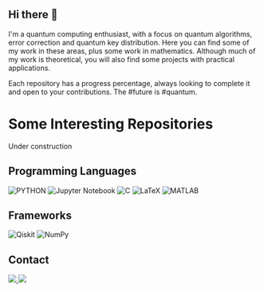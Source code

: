 ## **Hi there 👋**

I'm a quantum computing enthusiast, with a focus on quantum algorithms, error correction and quantum key distribution. Here you can find some of my work in these areas, plus some work in mathematics. Although much of my work is theoretical, you will also find some projects with practical applications.

Each repository has a progress percentage, always looking to complete it and open to your contributions. The #future is #quantum.

# **Some Interesting Repositories**

Under construction

## **Programming Languages**

![PYTHON](https://img.shields.io/badge/Python-3776AB?style=for-the-badge&logo=python&logoColor=white)
![Jupyter Notebook](https://img.shields.io/badge/jupyter-%23FA0F00.svg?style=for-the-badge&logo=jupyter&logoColor=white)
![C](https://img.shields.io/badge/C-00599C?style=for-the-badge&logo=c&logoColor=white)
![LaTeX](https://img.shields.io/badge/latex-%23008080.svg?style=for-the-badge&logo=latex&logoColor=white)
![MATLAB](https://www.mathworks.com/matlabcentral/images/matlab-file-exchange.svg)

## **Frameworks**
![Qiskit](https://img.shields.io/badge/Qiskit-%236929C4.svg?style=for-the-badge&logo=Qiskit&logoColor=white)
![NumPy](https://img.shields.io/badge/numpy-%23013243.svg?style=for-the-badge&logo=numpy&logoColor=white)

## **Contact**

<p>
<a href="mailto:crbellor@unal.edu.co?Subject=Interest to reach you" target="_blank">
    <img src="https://img.shields.io/badge/Gmail-D14836?style=for-the-badge&logo=gmail&logoColor=white"/>
</a>
<a href="[https://www.linkedin.com/in/kevin-joven/](https://www.linkedin.com/in/cristian-eliecer-bello-reyes-46b1b91ba/)" target="_blank">
    <img src="https://img.shields.io/badge/LinkedIn-0077B5?style=for-the-badge&logo=linkedin&logoColor=white"/>
</a>
</p>

